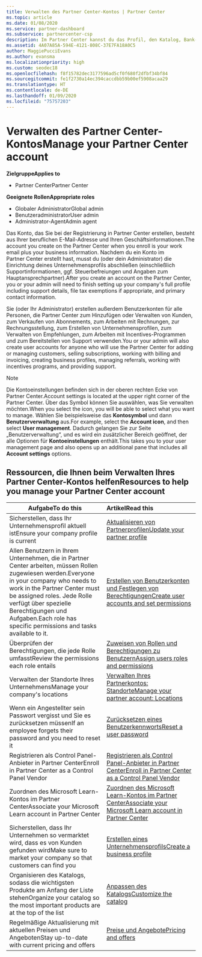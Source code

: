```yaml
---
title: Verwalten des Partner Center-Kontos | Partner Center
ms.topic: article
ms.date: 01/08/2020
ms.service: partner-dashboard
ms.subservice: partnercenter-csp
description: Im Partner Center kannst du das Profil, den Katalog, Bank- und Steuerinformationen, Rollen, Berechtigungen und weitere Angaben zu deinem Unternehmen verwalten.
ms.assetid: 4A07A85A-594E-4121-808C-37E7FA18A0C5
author: MaggiePucciEvans
ms.author: evansma
ms.localizationpriority: high
ms.custom: seodec18
ms.openlocfilehash: f8f15782dec3177596ad5cf0f680f2dfbf34bf84
ms.sourcegitcommit: fe1f2730a14ec394caccdbb59b00ef5908acaa29
ms.translationtype: HT
ms.contentlocale: de-DE
ms.lasthandoff: 01/09/2020
ms.locfileid: "75757203"
---
```

# <a name="manage-your-partner-center-account"></a><span data-ttu-id="9dbb1-103">Verwalten des Partner Center-Kontos</span><span class="sxs-lookup"><span data-stu-id="9dbb1-103">Manage your Partner Center account</span></span>

<span data-ttu-id="9dbb1-104">**Zielgruppe**</span><span class="sxs-lookup"><span data-stu-id="9dbb1-104">**Applies to**</span></span>

-  <span data-ttu-id="9dbb1-105">Partner Center</span><span class="sxs-lookup"><span data-stu-id="9dbb1-105">Partner Center</span></span>

<span data-ttu-id="9dbb1-106">**Geeignete Rollen**</span><span class="sxs-lookup"><span data-stu-id="9dbb1-106">**Appropriate roles**</span></span>
-   <span data-ttu-id="9dbb1-107">Globaler Administrator</span><span class="sxs-lookup"><span data-stu-id="9dbb1-107">Global admin</span></span>
-   <span data-ttu-id="9dbb1-108">Benutzeradministrator</span><span class="sxs-lookup"><span data-stu-id="9dbb1-108">User admin</span></span>
-   <span data-ttu-id="9dbb1-109">Administrator-Agent</span><span class="sxs-lookup"><span data-stu-id="9dbb1-109">Admin agent</span></span>

<span data-ttu-id="9dbb1-110">Das Konto, das Sie bei der Registrierung in Partner Center erstellen, besteht aus Ihrer beruflichen E-Mail-Adresse und Ihren Geschäftsinformationen.</span><span class="sxs-lookup"><span data-stu-id="9dbb1-110">The account you create on the Partner Center when you enroll is your work email plus your business information.</span></span> <span data-ttu-id="9dbb1-111">Nachdem du ein Konto im Partner Center erstellt hast, musst du (oder dein Administrator) die Einrichtung deines Unternehmensprofils abschließen (einschließlich Supportinformationen, ggf. Steuerbefreiungen und Angaben zum Hauptansprechpartner).</span><span class="sxs-lookup"><span data-stu-id="9dbb1-111">After you create an account on the Partner Center, you or your admin will need to finish setting up your company's full profile including support details, file tax exemptions if appropriate, and primary contact information.</span></span> 

<span data-ttu-id="9dbb1-112">Sie (oder Ihr Administrator) erstellen außerdem Benutzerkonten für alle Personen, die Partner Center zum Hinzufügen oder Verwalten von Kunden, zum Verkaufen von Abonnements, zum Arbeiten mit Rechnungen, zur Rechnungsstellung, zum Erstellen von Unternehmensprofilen, zum Verwalten von Empfehlungen, zum Arbeiten mit Incentives-Programmen und zum Bereitstellen von Support verwenden.</span><span class="sxs-lookup"><span data-stu-id="9dbb1-112">You or your admin will also create user accounts for anyone who will use the Partner Center for adding or managing customers, selling subscriptions, working with billing and invoicing, creating business profiles, managing referrals, working with incentives programs, and providing support.</span></span>

>[!NOTE]
><span data-ttu-id="9dbb1-113">Die Kontoeinstellungen befinden sich in der oberen rechten Ecke von Partner Center.</span><span class="sxs-lookup"><span data-stu-id="9dbb1-113">Account settings is located at the upper right corner of the Partner Center.</span></span> <span data-ttu-id="9dbb1-114">Über das Symbol können Sie auswählen, was Sie verwalten möchten.</span><span class="sxs-lookup"><span data-stu-id="9dbb1-114">When you select the icon, you will be able to select what you want to manage.</span></span> <span data-ttu-id="9dbb1-115">Wählen Sie beispielsweise das **Kontosymbol** und dann **Benutzerverwaltung** aus.</span><span class="sxs-lookup"><span data-stu-id="9dbb1-115">For example, select the **Account icon**, and then select **User management**.</span></span> <span data-ttu-id="9dbb1-116">Dadurch gelangen Sie zur Seite „Benutzerverwaltung“, und es wird ein zusätzlicher Bereich geöffnet, der alle Optionen für **Kontoeinstellungen** enthält.</span><span class="sxs-lookup"><span data-stu-id="9dbb1-116">This takes you to your user management page and also opens up an additional pane that includes all **Account settings** options.</span></span>


## <a name="resources-to-help-you-manage-your-partner-center-account"></a><span data-ttu-id="9dbb1-117">Ressourcen, die Ihnen beim Verwalten Ihres Partner Center-Kontos helfen</span><span class="sxs-lookup"><span data-stu-id="9dbb1-117">Resources to help you manage your Partner Center account</span></span>

|<span data-ttu-id="9dbb1-118">**Aufgabe**</span><span class="sxs-lookup"><span data-stu-id="9dbb1-118">**To do this**</span></span>   |<span data-ttu-id="9dbb1-119">**Artikel**</span><span class="sxs-lookup"><span data-stu-id="9dbb1-119">**Read this**</span></span>   |
|-----------------------|:-----------------------|
|<span data-ttu-id="9dbb1-120">Sicherstellen, dass Ihr Unternehmensprofil aktuell ist</span><span class="sxs-lookup"><span data-stu-id="9dbb1-120">Ensure your company profile is current</span></span>   |[<span data-ttu-id="9dbb1-121">Aktualisieren von Partnerprofilen</span><span class="sxs-lookup"><span data-stu-id="9dbb1-121">Update your partner profile</span></span>](update-your-partner-profile.md)|
|<span data-ttu-id="9dbb1-122">Allen Benutzern in Ihrem Unternehmen, die in Partner Center arbeiten, müssen Rollen zugewiesen werden.</span><span class="sxs-lookup"><span data-stu-id="9dbb1-122">Everyone in your company who needs to work in the Partner Center must be assigned roles.</span></span> <span data-ttu-id="9dbb1-123">Jede Rolle verfügt über spezielle Berechtigungen und Aufgaben.</span><span class="sxs-lookup"><span data-stu-id="9dbb1-123">Each role has specific permissions and tasks available to it.</span></span>|[<span data-ttu-id="9dbb1-124">Erstellen von Benutzerkonten und Festlegen von Berechtigungen</span><span class="sxs-lookup"><span data-stu-id="9dbb1-124">Create user accounts and set permissions</span></span>](create-user-accounts-and-set-permissions.md)|
|<span data-ttu-id="9dbb1-125">Überprüfen der Berechtigungen, die jede Rolle umfasst</span><span class="sxs-lookup"><span data-stu-id="9dbb1-125">Review the permissions each role entails</span></span>|[<span data-ttu-id="9dbb1-126">Zuweisen von Rollen und Berechtigungen zu Benutzern</span><span class="sxs-lookup"><span data-stu-id="9dbb1-126">Assign users roles and permissions</span></span>](permissions-overview.md)
|<span data-ttu-id="9dbb1-127">Verwalten der Standorte Ihres Unternehmens</span><span class="sxs-lookup"><span data-stu-id="9dbb1-127">Manage your company's locations</span></span>|[<span data-ttu-id="9dbb1-128">Verwalten Ihres Partnerkontos: Standorte</span><span class="sxs-lookup"><span data-stu-id="9dbb1-128">Manage your partner account: Locations</span></span>](manage-locations.md)
|<span data-ttu-id="9dbb1-129">Wenn ein Angestellter sein Passwort vergisst und Sie es zurücksetzen müssen</span><span class="sxs-lookup"><span data-stu-id="9dbb1-129">If an employee forgets their password and you need to reset it</span></span>  |[<span data-ttu-id="9dbb1-130">Zurücksetzen eines Benutzerkennworts</span><span class="sxs-lookup"><span data-stu-id="9dbb1-130">Reset a user password</span></span>](reset-a-user-password.md)|
|<span data-ttu-id="9dbb1-131">Registrieren als Control Panel-Anbieter in Partner Center</span><span class="sxs-lookup"><span data-stu-id="9dbb1-131">Enroll in Partner Center as a Control Panel Vendor</span></span>|[<span data-ttu-id="9dbb1-132">Registrieren als Control Panel-Anbieter in Partner Center</span><span class="sxs-lookup"><span data-stu-id="9dbb1-132">Enroll in Partner Center as a Control Panel Vendor</span></span>](enroll-as-cpv.md)|
|<span data-ttu-id="9dbb1-133">Zuordnen des Microsoft Learn-Kontos im Partner Center</span><span class="sxs-lookup"><span data-stu-id="9dbb1-133">Associate your Microsoft Learn account in Partner Center</span></span>|[<span data-ttu-id="9dbb1-134">Zuordnen des Microsoft Learn-Kontos im Partner Center</span><span class="sxs-lookup"><span data-stu-id="9dbb1-134">Associate your Microsoft Learn account in Partner Center</span></span>](ms-learn-associate.md)|
|<span data-ttu-id="9dbb1-135">Sicherstellen, dass Ihr Unternehmen so vermarktet wird, dass es von Kunden gefunden wird</span><span class="sxs-lookup"><span data-stu-id="9dbb1-135">Make sure to market your company so that customers can find you</span></span>   |[<span data-ttu-id="9dbb1-136">Erstellen eines Unternehmensprofils</span><span class="sxs-lookup"><span data-stu-id="9dbb1-136">Create a business profile</span></span>](create-a-marketing-profile.md)|
|<span data-ttu-id="9dbb1-137">Organisieren des Katalogs, sodass die wichtigsten Produkte am Anfang der Liste stehen</span><span class="sxs-lookup"><span data-stu-id="9dbb1-137">Organize your catalog so the most important products are at the top of the list</span></span>   |[<span data-ttu-id="9dbb1-138">Anpassen des Katalogs</span><span class="sxs-lookup"><span data-stu-id="9dbb1-138">Customize the catalog</span></span>](customize-the-catalog.md)|
|<span data-ttu-id="9dbb1-139">Regelmäßige Aktualisierung mit aktuellen Preisen und Angeboten</span><span class="sxs-lookup"><span data-stu-id="9dbb1-139">Stay up-to-date with current pricing and offers</span></span>   |[<span data-ttu-id="9dbb1-140">Preise und Angebote</span><span class="sxs-lookup"><span data-stu-id="9dbb1-140">Pricing and offers</span></span>](pricing-and-offers.md)|













 

 



